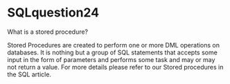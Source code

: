 # SQLquestion24
What is a  stored procedure?


Stored Procedures are created to perform one or more DML operations on databases. It is nothing but a group of SQL statements that accepts some input in the form of parameters and performs some task and may or may not return a value. For more details please refer to our Stored procedures in the SQL article.
